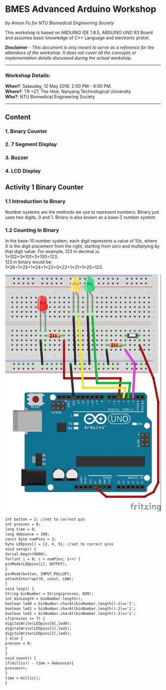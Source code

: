 # BMES Advanced Arduino Workshop

*by Anson Fu for NTU Biomedical Engineering Society*

This workshop is based on ARDUINO IDE 1.8.5, ARDUINO UNO R3 Board and assumes basic knowledge of C++ Language and electronic protot.

***Disclaimer*** *-* *This document is only meant to serve as a reference for the attendees of the workshop. It does not cover all the concepts or implementation details discussed during the actual workshop.*

<hr>

### Workshop Details:

**When?**: Satauday, 12 May 2018. 2:00 PM - 6:00 PM.</br>
**Where?**: TR +27, The Hive, Nanyang Technological University</br>
**Who?**: NTU Biomedical Engineering Society

<hr>

## Content
### 1. Binary Counter
### 2. 7 Segment Display
### 3. Buzzer
### 4. LCD Display

## Activity 1 Binary Counter

### 1.1 Introduction to Binary
Number systems are the methods we use to represent numbers. Binary just uses two digits, 0
and 1. Binary is also known as a base-2 number system.
### 1.2 Counting In Binary
In the base-10 number system, each digit represents a value of 10x, where X is the digit
placement from the right, starting from zero and multiplying by that digit value. For example,
123 in decimal is: </br>
1×102+3×101+3×100=123. </br>
123 in binary would be: </br>
1×26+1×25+1×24+1×23+0×22+1×21+1×20=123. </br>

![binary](image/LEDBinaryCounter.jpg)

```C+
int button = 2; //set to correct pin
int presses = 0;
long time = 0;
long debounce = 100;
const byte numPins = 3;
byte LEDpins[] = {3, 4, 5}; //set to correct pins
void setup() {
Serial.begin(9600);
for(int i = 0; i < numPins; i++) {
pinMode(LEDpins[i], OUTPUT);
}
pinMode(button, INPUT_PULLUP);
attachInterrupt(0, count, LOW);
}
void loop() {
String binNumber = String(presses, BIN);
int binLength = binNumber.length();
boolean led0 = binNumber.charAt(binNumber.length()-1)=='1';
boolean led1 = binNumber.charAt(binNumber.length()-2)=='1';
boolean led2 = binNumber.charAt(binNumber.length()-3)=='1';
if(presses <= 7) {
digitalWrite(LEDpins[0],led0);
digitalWrite(LEDpins[1],led1);
digitalWrite(LEDpins[2],led2);
} else {
presses = 0;
}
}
void count() {
if(millis() - time > debounce){
presses++;
}
time = millis();
}
```


